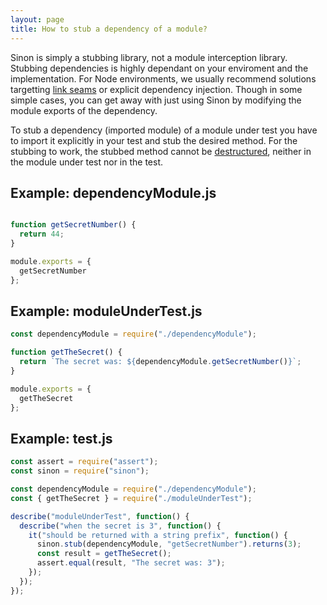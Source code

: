 ```yaml
---
layout: page
title: How to stub a dependency of a module?
---
```


Sinon is simply a stubbing library, not a module interception library. Stubbing dependencies is highly dependant on your enviroment and the implementation. For Node environments, we usually recommend solutions targetting [link seams](./link-seams-commonjs) or explicit dependency injection. Though in some simple cases, you can get away with just using Sinon by modifying the module exports of the dependency.

To stub a dependency (imported module) of a module under test you have to import it explicitly in your test and stub the desired method. For the stubbing to work, the stubbed method cannot be [destructured](https://developer.mozilla.org/en-US/docs/Web/JavaScript/Reference/Operators/Destructuring_assignment), neither in the module under test nor in the test.

## Example: dependencyModule.js
```javascript

function getSecretNumber() {
  return 44;
}

module.exports = {
  getSecretNumber
};
```

## Example: moduleUnderTest.js

```javascript
const dependencyModule = require("./dependencyModule");

function getTheSecret() {
  return `The secret was: ${dependencyModule.getSecretNumber()}`;
}

module.exports = {
  getTheSecret
};
```

## Example: test.js

```javascript
const assert = require("assert");
const sinon = require("sinon");

const dependencyModule = require("./dependencyModule");
const { getTheSecret } = require("./moduleUnderTest");

describe("moduleUnderTest", function() {
  describe("when the secret is 3", function() {
    it("should be returned with a string prefix", function() {
      sinon.stub(dependencyModule, "getSecretNumber").returns(3);
      const result = getTheSecret();
      assert.equal(result, "The secret was: 3");
    });
  });
});
```
